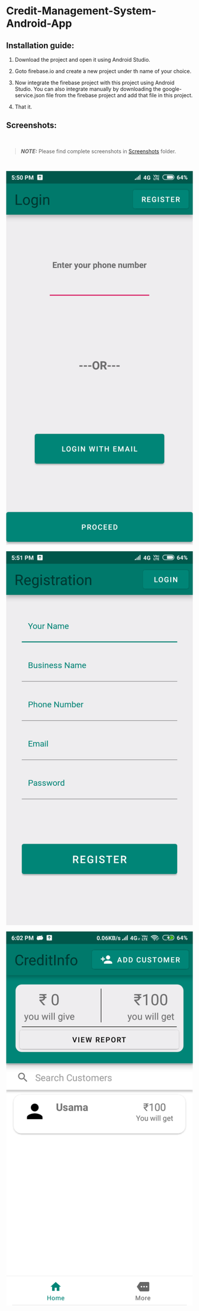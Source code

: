 # Credit-Management-System-Android-App

## Installation guide:

1) Download the project and open it using Android Studio.

2) Goto firebase.io and create a new project under th name of your choice.

3) Now integrate the firebase project with this project using Android Studio. You can also integrate manually by downloading the google-service.json file from the firebase project and add that file in this project.

4) That it.

## Screenshots:

<br />

> **_NOTE:_**  Please find complete screenshots in [Screenshots](https://github.com/areebmomin/Credit-Management-System-Android-App/tree/master/Screenshots) folder.

<br />

![alt text](https://github.com/areebmomin/Credit-Management-System-Android-App/blob/master/Screenshots/Screenshot_2020-03-15-17-50-55-951_com.test.creditinfo.png?raw=true)


![alt text](https://github.com/areebmomin/Credit-Management-System-Android-App/blob/master/Screenshots/Screenshot_2020-03-15-17-51-08-257_com.test.creditinfo.png?raw=true)


![alt text](https://github.com/areebmomin/Credit-Management-System-Android-App/blob/master/Screenshots/Screenshot_2020-03-15-18-02-24-554_com.test.creditinfo.png?raw=true)
